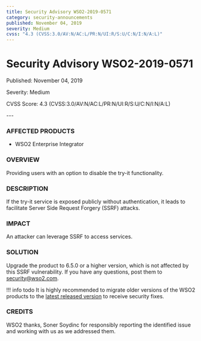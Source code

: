 ```yaml
---
title: Security Advisory WSO2-2019-0571
category: security-announcements
published: November 04, 2019
severity: Medium
cvss: "4.3 (CVSS:3.0/AV:N/AC:L/PR:N/UI:R/S:U/C:N/I:N/A:L)"
---
```


# Security Advisory WSO2-2019-0571

<p class="doc-info">Published: November 04, 2019</p>
<p class="doc-info">Severity: Medium</p>
<p class="doc-info">CVSS Score: 4.3 (CVSS:3.0/AV:N/AC:L/PR:N/UI:R/S:U/C:N/I:N/A:L)</p>
---

### AFFECTED PRODUCTS
* WSO2 Enterprise Integrator


### OVERVIEW
Providing users with an option to disable the try-it functionality.


### DESCRIPTION
If the try-it service is exposed publicly without authentication, it leads to facilitate Server Side Request Forgery (SSRF) attacks.


### IMPACT
An attacker can leverage SSRF to access services.


### SOLUTION
Upgrade the product to 6.5.0 or a higher version, which is not affected by this SSRF vulnerability. If you have any questions, post them to <security@wso2.com>.

!!! info todo
    It is highly recommended to migrate older versions of the WSO2 products to the [latest released version](https://wso2.com/products/carbon/release-matrix/) to receive security fixes.


### CREDITS
WSO2 thanks, Soner Soydinc for responsibly reporting the identified issue and working with us as we addressed them.
